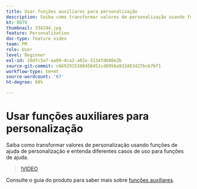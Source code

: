 ```yaml
---
title: Usar funções auxiliares para personalização
description: Saiba como transformar valores de personalização usando funções de ajuda de personalização e entenda diferentes casos de uso para funções de ajuda.
kt: 8079
thumbnail: 334244.jpg
feature: Personalization
doc-type: feature video
team: PM
role: User
level: Beginner
exl-id: 20dfc3a7-aa09-4ca2-a02e-3134fd680e2b
source-git-commit: c6692915380458452cd8956a932d83427bcb7bf1
workflow-type: tm+mt
source-wordcount: '67'
ht-degree: 68%

---
```


# Usar funções auxiliares para personalização

Saiba como transformar valores de personalização usando funções de ajuda de personalização e entenda diferentes casos de uso para funções de ajuda.

>[!VIDEO](https://video.tv.adobe.com/v/334244?quality=12)

Consulte o guia do produto para saber mais sobre [funções auxiliares](https://experienceleague.adobe.com/docs/journey-optimizer/using/personalization/build-expressions/functions/helpers.html?lang=en).
